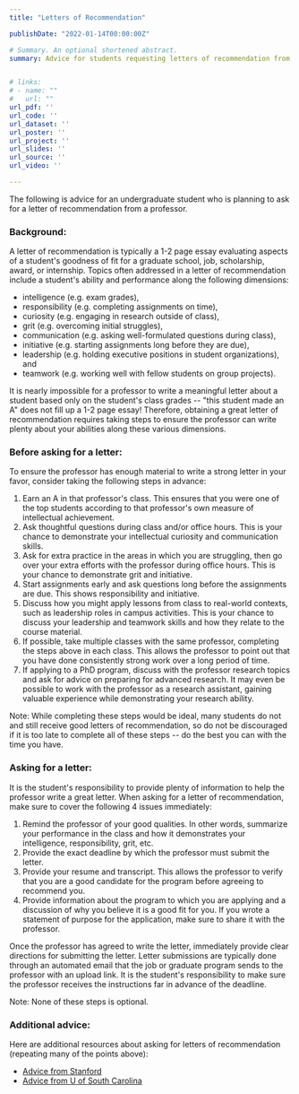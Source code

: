 ```yaml
---
title: "Letters of Recommendation"

publishDate: "2022-01-14T00:00:00Z"

# Summary. An optional shortened abstract.
summary: Advice for students requesting letters of recommendation from professors.


# links:
# - name: ""
#   url: ""
url_pdf: ''
url_code: ''
url_dataset: ''
url_poster: ''
url_project: ''
url_slides: ''
url_source: ''
url_video: ''

---
```


The following is advice for an undergraduate student who is planning to ask for a letter of recommendation from a professor. 

### Background: 

A letter of recommendation is typically a 1-2 page essay evaluating aspects of a student's goodness of fit for a graduate school, job, scholarship, award, or internship. Topics often addressed in a letter of recommendation include a student's ability and performance along the following dimensions: 

- intelligence (e.g. exam grades), 
- responsibility (e.g. completing assignments on time),
- curiosity (e.g. engaging in research outside of class),
- grit (e.g. overcoming initial struggles),
- communication (e.g. asking well-formulated questions during class),
- initiative (e.g. starting assignments long before they are due),
- leadership (e.g. holding executive positions in student organizations), and  
- teamwork (e.g. working well with fellow students on group projects).

It is nearly impossible for a professor to write a meaningful letter about a student based only on the student's class grades -- "this student made an A" does not fill up a 1-2 page essay! Therefore, obtaining a great letter of recommendation requires taking steps to ensure the professor can write plenty about your abilities along these various dimensions.

### Before asking for a letter:

To ensure the professor has enough material to write a strong letter in your favor, consider taking the following steps in advance:

1. Earn an A in that professor's class. This ensures that you were one of the top students according to that professor's own measure of intellectual achievement.
2. Ask thoughtful questions during class and/or office hours. This is your chance to demonstrate your intellectual curiosity and communication skills.
3. Ask for extra practice in the areas in which you are struggling, then go over your extra efforts with the professor during office hours. This is your chance to demonstrate grit and initiative. 
4. Start assignments early and ask questions long before the assignments are due. This shows responsibility and initiative.
5. Discuss how you might apply lessons from class to real-world contexts, such as leadership roles in campus activities. This is your chance to discuss your leadership and teamwork skills and how they relate to the course material.
6. If possible, take multiple classes with the same professor, completing the steps above in each class. This allows the professor to point out that you have done consistently strong work over a long period of time.
7. If applying to a PhD program, discuss with the professor research topics and ask for advice on preparing for advanced research. It may even be possible to work with the professor as a research assistant, gaining valuable experience while demonstrating your research ability.

Note: While completing these steps would be ideal, many students do not and still receive good letters of recommendation, so do not be discouraged if it is too late to complete all of these steps -- do the best you can with the time you have.


### Asking for a letter:

It is the student's responsibility to provide plenty of information to help the professor write a great letter. When asking for a letter of recommendation, make sure to cover the following 4 issues immediately:

1. Remind the professor of your good qualities. In other words, summarize your performance in the class and how it demonstrates your intelligence, responsibility, grit, etc.
2. Provide the exact deadline by which the professor must submit the letter.
3. Provide your resume and transcript. This allows the professor to verify that you are a good candidate for the program before agreeing to recommend you.
4. Provide information about the program to which you are applying and a discussion of why you believe it is a good fit for you. If you wrote a statement of purpose for the application, make sure to share it with the professor.

Once the professor has agreed to write the letter, immediately provide clear directions for submitting the letter. Letter submissions are typically done through an automated email that the job or graduate program sends to the professor with an upload link. It is the student's responsibility to make sure the professor receives the instructions far in advance of the deadline.

Note: None of these steps is optional.


### Additional advice:

Here are additional resources about asking for letters of recommendation (repeating many of the points above):

- [Advice from Stanford](https://advising.stanford.edu/current-students/advising-student-handbook/letters-recommendation)
- [Advice from U of South Carolina](https://sc.edu/about/offices_and_divisions/fellowships_and_scholar_programs/documents/letter_etiquette.pdf)

